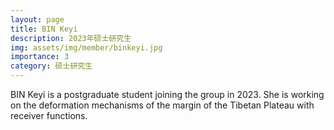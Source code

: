 ```yaml
---
layout: page
title: BIN Keyi
description: 2023年硕士研究生
img: assets/img/member/binkeyi.jpg
importance: 3
category: 硕士研究生
---
```


BIN Keyi is a postgraduate student joining the group in 2023. She is working on the deformation mechanisms of the margin of the Tibetan Plateau with receiver functions.
